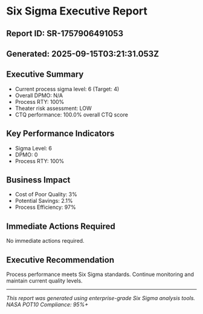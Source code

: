 # Six Sigma Executive Report

## Report ID: SR-1757906491053
## Generated: 2025-09-15T03:21:31.053Z

## Executive Summary

- Current process sigma level: 6 (Target: 4)
- Overall DPMO: N/A
- Process RTY: 100%
- Theater risk assessment: LOW
- CTQ performance: 100.0% overall CTQ score

## Key Performance Indicators

- Sigma Level: 6
- DPMO: 0
- Process RTY: 100%

## Business Impact

- Cost of Poor Quality: 3%
- Potential Savings: 2.1%
- Process Efficiency: 97%

## Immediate Actions Required

No immediate actions required.

## Executive Recommendation

Process performance meets Six Sigma standards. Continue monitoring and maintain current quality levels.

---
*This report was generated using enterprise-grade Six Sigma analysis tools.*
*NASA POT10 Compliance: 95%+*
